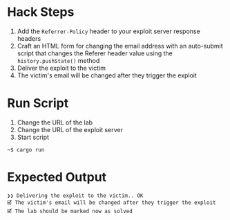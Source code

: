 # Hack Steps

1. Add the `Referrer-Policy` header to your exploit server response headers
2. Craft an HTML form for changing the email address with an auto-submit script that changes the Referer header value using the `history.pushState()` method
3. Deliver the exploit to the victim
4. The victim's email will be changed after they trigger the exploit

# Run Script

1. Change the URL of the lab
2. Change the URL of the exploit server
3. Start script

```
~$ cargo run
```

# Expected Output

```
❯❯ Delivering the exploit to the victim.. OK
🗹 The victim's email will be changed after they trigger the exploit
🗹 The lab should be marked now as solved
```
